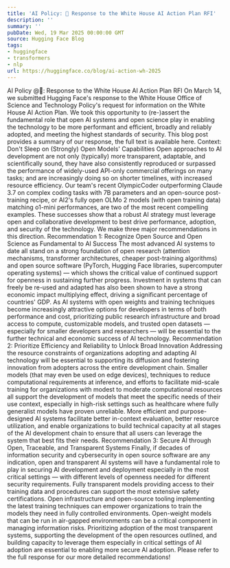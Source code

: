 ```yaml
---
title: 'AI Policy: 🤗 Response to the White House AI Action Plan RFI'
description: ''
summary: ''
pubDate: Wed, 19 Mar 2025 00:00:00 GMT
source: Hugging Face Blog
tags:
- huggingface
- transformers
- nlp
url: https://huggingface.co/blog/ai-action-wh-2025
---
```


AI Policy @🤗: Response to the White House AI Action Plan RFI
On March 14, we submitted Hugging Face's response to the White House Office of Science and Technology Policy's request for information on the White House AI Action Plan. We took this opportunity to (re-)assert the fundamental role that open AI systems and open science play in enabling the technology to be more performant and efficient, broadly and reliably adopted, and meeting the highest standards of security. This blog post provides a summary of our response, the full text is available here.
Context: Don't Sleep on (Strongly) Open Models' Capabilities
Open approaches to AI development are not only (typically) more transparent, adaptable, and scientifically sound, they have also consistently reproduced or surpassed the performance of widely-used API-only commercial offerings on many tasks; and are increasingly doing so on shorter timelines, with increased resource efficiency. Our team's recent OlympicCoder outperforming Claude 3.7 on complex coding tasks with 7B parameters and an open-source post-training recipe, or AI2's fully open OLMo 2 models (with open training data) matching o1-mini performances, are two of the most recent compelling examples. These successes show that a robust AI strategy must leverage open and collaborative development to best drive performance, adoption, and security of the technology. We make three major recommendations in this direction.
Recommendation 1: Recognize Open Source and Open Science as Fundamental to AI Success
The most advanced AI systems to date all stand on a strong foundation of open research (attention mechanisms, transformer architectures, cheaper post-training algorithms) and open source software (PyTorch, Hugging Face libraries, supercomputer operating systems) — which shows the critical value of continued support for openness in sustaining further progress. Investment in systems that can freely be re-used and adapted has also been shown to have a strong economic impact multiplying effect, driving a significant percentage of countries' GDP. As AI systems with open weights and training techniques become increasingly attractive options for developers in terms of both performance and cost, prioritizing public research infrastructure and broad access to compute, customizable models, and trusted open datasets — especially for smaller developers and researchers — will be essential to the further technical and economic success of AI technology.
Recommendation 2: Prioritize Efficiency and Reliability to Unlock Broad Innovation
Addressing the resource constraints of organizations adopting and adapting AI technology will be essential to supporting its diffusion and fostering innovation from adopters across the entire development chain. Smaller models (that may even be used on edge devices), techniques to reduce computational requirements at inference, and efforts to facilitate mid-scale training for organizations with modest to moderate computational resources all support the development of models that meet the specific needs of their use context, especially in high-risk settings such as healthcare where fully generalist models have proven unreliable. More efficient and purpose-designed AI systems facilitate better in-context evaluation, better resource utilization, and enable organizations to build technical capacity at all stages of the AI development chain to ensure that all users can leverage the system that best fits their needs.
Recommendation 3: Secure AI through Open, Traceable, and Transparent Systems
Finally, if decades of information security and cybersecurity in open source software are any indication, open and transparent AI systems will have a fundamental role to play in securing AI development and deployment especially in the most critical settings — with different levels of openness needed for different security requirements. Fully transparent models providing access to their training data and procedures can support the most extensive safety certifications. Open infrastructure and open-source tooling implementing the latest training techniques can empower organizations to train the models they need in fully controlled environments. Open-weight models that can be run in air-gapped environments can be a critical component in managing information risks. Prioritizing adoption of the most transparent systems, supporting the development of the open resources outlined, and building capacity to leverage them especially in critical settings of AI adoption are essential to enabling more secure AI adoption.
Please refer to the full response for our more detailed recommendations!
